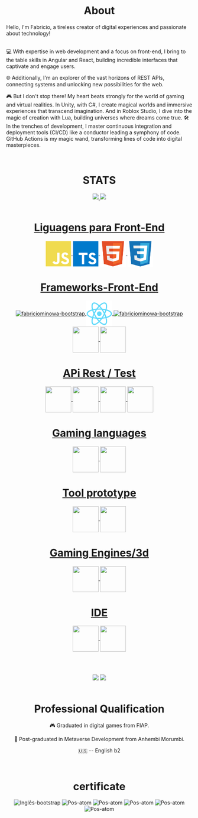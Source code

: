 
  <div align="left" style="display: inline_block"><br>

  <h1 align="center"> About</h1>
 Hello, I'm Fabricio, a tireless creator of digital experiences and passionate about technology! <br><br>

💻 With expertise in web development and a focus on front-end, I bring to the table skills in Angular and React, building incredible interfaces that captivate and engage users.

🌐 Additionally, I'm an explorer of the vast horizons of REST APIs, connecting systems and unlocking new possibilities for the web.

🎮 But I don't stop there! My heart beats strongly for the world of gaming and virtual realities. In Unity, with C#, I create magical worlds and immersive experiences that transcend imagination. And in Roblox Studio, I dive into the magic of creation with Lua, building universes where dreams come true.
🛠️ In the trenches of development, I master continuous integration and deployment tools (CI/CD) like a conductor leading a symphony of code. GitHub Actions is my magic wand, transforming lines of code into digital masterpieces.
</div>


  <div align="center" style="display: inline_block"><br>

  <h1> STATS</h1>
   <a href="https://github.com/fabriciominowa">
  <img height="150em" src="https://github-readme-stats.vercel.app/api?username=fabriciominowa&show_icons=true&theme=tokyonight&include_all_commits=true&count_public=true"/>

  <img height="150" src="https://github-readme-stats.vercel.app/api/top-langs/?username=fabriciominowa&hide_progress=true"/>
</div>









    
<div align="center" style="display: inline_block"><br>
  <h1>Liguagens para Front-End</h1>
  <img align="center" alt="fabriciominowa-Js" height="70" width="70" src="https://raw.githubusercontent.com/devicons/devicon/master/icons/javascript/javascript-plain.svg">
 <img align="center" alt="fabriciominowa-Ts" height="70" width="70" src="https://raw.githubusercontent.com/devicons/devicon/master/icons/typescript/typescript-plain.svg"> 
  <img align="center" alt="fabriciominowa-HTML"height="70" width="70" src="https://raw.githubusercontent.com/devicons/devicon/master/icons/html5/html5-original.svg">
  <img align="center" alt="fabriciominowa-CSS" height="70" width="70" src="https://raw.githubusercontent.com/devicons/devicon/master/icons/css3/css3-original.svg">
  
<h1>Frameworks-Front-End</h1>
   <img align="center" alt="fabriciominowa-bootstrap" height="70" width="70" src="https://cdn3.iconfinder.com/data/icons/logos-3/250/angular-512.png" />
   <img align="center" alt="fabriciominowa-React" height="70" width="70" src="https://raw.githubusercontent.com/devicons/devicon/master/icons/react/react-original.svg"> 
   <img align="center" alt="fabriciominowa-bootstrap"height="70" width="70"src="https://cdn.jsdelivr.net/gh/devicons/devicon@latest/icons/bootstrap/bootstrap-original.svg" />
   <img  align="center" height="70" width="70" src="https://cdn.jsdelivr.net/gh/devicons/devicon@latest/icons/sass/sass-original.svg" />
   <img align="center" height="70" width="70" src="https://cdn.jsdelivr.net/gh/devicons/devicon@latest/icons/angularmaterial/angularmaterial-original.svg" />
   
<h1>APi Rest / Test</h1>
<img  align="center" height="70" width="70" src="https://cdn.jsdelivr.net/gh/devicons/devicon@latest/icons/postman/postman-original.svg" />
<img align="center" height="70" width="70" src="https://cdn.jsdelivr.net/gh/devicons/devicon@latest/icons/insomnia/insomnia-original.svg" />
<img align="center" height="70" width="70" src="https://cdn.jsdelivr.net/gh/devicons/devicon@latest/icons/selenium/selenium-original.svg" />
<img align="center" height="70" width="70" src="https://cdn.jsdelivr.net/gh/devicons/devicon@latest/icons/jasmine/jasmine-original.svg" />



          
          

<h1>Gaming languages</h1>
  <img align="center" height="70" width="70" src="https://cdn.jsdelivr.net/gh/devicons/devicon@latest/icons/csharp/csharp-original.svg" />
  <img  align="center" height="70" width="70" src="https://cdn.jsdelivr.net/gh/devicons/devicon@latest/icons/lua/lua-original.svg" />
          
          
<h1>Tool prototype</h1>
 
<img align="center" height="70" width="70" src="https://cdn.jsdelivr.net/gh/devicons/devicon@latest/icons/figma/figma-original.svg" />
<img  align="center" height="70" width="70" src="https://cdn.jsdelivr.net/gh/devicons/devicon@latest/icons/xd/xd-original.svg" />



<h1>Gaming Engines/3d</h1>
<img align="center" height="70" width="70"  src="https://cdn.jsdelivr.net/gh/devicons/devicon@latest/icons/unity/unity-original.svg" />
<img align="center" height="70" width="70"src="https://cdn.jsdelivr.net/gh/devicons/devicon@latest/icons/maya/maya-original.svg" />


<h1>IDE</h1>
<img  align="center" height="70" width="70" src="https://cdn.jsdelivr.net/gh/devicons/devicon@latest/icons/vscode/vscode-original.svg" />
<img align="center" height="70" width="70" src="https://cdn.jsdelivr.net/gh/devicons/devicon@latest/icons/visualstudio/visualstudio-original.svg" />


                              
</div>
</div>

<br><br>





  <div align="center" style="display: inline_block> <br><br>
   <a href = "mailto:fabriciominowa12@gmail.com"><img src="https://img.shields.io/badge/-Gmail-%23333?style=for-the-badge&logo=gmail&logoColor=white" target="_blank"></a>
  <a href="https://www.linkedin.com/in/fabr%C3%ADciomoraesminowa/" target="_blank"><img src="https://img.shields.io/badge/-LinkedIn-%230077B5?style=for-the-badge&logo=linkedin&logoColor=white" target="_blank"></a> 
 
</div>
  

 

</div>
  <div align="center" style="display: inline_block"><br>

  <h1>Professional Qualification</h1>
<p>🎮 Graduated in digital games from FIAP.</p>
<p>🥽 Post-graduated in Metaverse Development from Anhembi Morumbi.</p>

<p>🇺🇸 -- English b2</p>
  </div>

  
 <div align="center" style="display: inline_block"><br>
   <h1> certificate</h1>
  <img alt="Inglês-bootstrap" height="150" wixth="150" src="https://images.credly.com/size/340x340/images/4136ced8-75d5-4afb-8677-40b6236e2672/azure-ai-fundamentals-600x600.png"> 
   <img   alt="Pos-atom" height="150" wixth="150" src="https://images.credly.com/size/340x340/images/2a6251f2-737b-4bf6-9190-d77570cc76fc/CERT-Fundamentals-Power-Platform.png" /> 
    <img   alt="Pos-atom" height="150" wixth="150" src="https://images.credly.com/size/110x110/images/fc1352af-87fa-4947-ba54-398a0e63322e/security-compliance-and-identity-fundamentals-600x600.png" /> 
    <img   alt="Pos-atom" height="150" wixth="150" src="https://images.credly.com/size/110x110/images/70eb1e3f-d4de-4377-a062-b20fb29594ea/azure-data-fundamentals-600x600.png" /> 
    <img   alt="Pos-atom" height="150" wixth="150" src="https://images.credly.com/size/110x110/images/be8fcaeb-c769-4858-b567-ffaaa73ce8cf/image.png" /> 
    <img   alt="Pos-atom" height="150" wixth="150" src="https://logos-world.net/wp-content/uploads/2021/02/Google-Cloud-Logo.png" /> 
     

</div>
